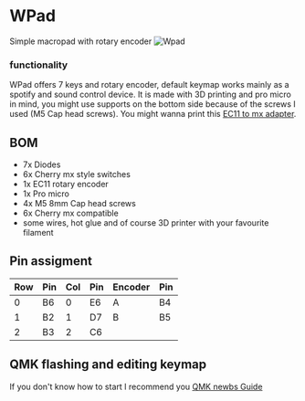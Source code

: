 # WPad 
Simple macropad with rotary encoder
![Wpad](https://i.imgur.com/puPaOMA.jpg)
### functionality
WPad offers 7 keys and rotary encoder, default keymap works mainly as a spotify and sound control device.
It is made with 3D printing and pro micro in mind, you might use supports on the bottom side because of the screws I used (M5 Cap head screws). You might wanna print this [EC11 to mx adapter](https://www.thingiverse.com/thing:3770166).

## BOM

- 7x Diodes
- 6x Cherry mx style switches 
- 1x EC11 rotary encoder
- 1x Pro micro 
- 4x M5 8mm Cap head screws
- 6x Cherry mx compatible
- some wires, hot glue and of course 3D printer with your favourite filament

## Pin assigment 

| Row | Pin | Col | Pin | Encoder | Pin |
|-----|-----|-----|-----|---------|-----|
| 0   | B6  | 0   | E6  | A       | B4  |
| 1   | B2  | 1   | D7  | B       | B5  |
| 2   | B3  | 2   | C6  |         |     |

## QMK flashing and editing keymap
If you don't know how to start I recommend you [QMK newbs Guide](https://docs.qmk.fm/#/newbs)
